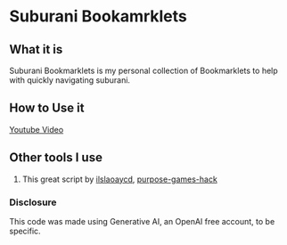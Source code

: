 # Suburani Bookamrklets

## What it is

Suburani Bookmarklets is my personal collection of Bookmarklets to help with quickly navigating suburani.

## How to Use it

[Youtube Video](https://youtu.be/JmdDY4n4rtU)

## Other tools I use

1. This great script by [ilslaoaycd](https://github.com/ilslaoaycd/), [purpose-games-hack](https://github.com/ilslaoaycd/purpose-games-hack)

### Disclosure

This code was made using Generative AI, an OpenAI free account, to be specific.
